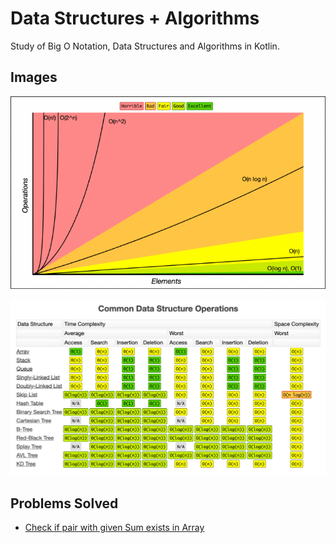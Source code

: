 # Data Structures + Algorithms

Study of Big O Notation, Data Structures and Algorithms in Kotlin.

## Images

![Logo](https://github.com/vitor-sousa/MasteringDataStructures/blob/master/images/big-o-chart.png?raw=true)

![Logo](https://raw.githubusercontent.com/vitor-sousa/MasteringDataStructures/master/images/big-o-cheat-sheet.webp)


## Problems Solved

 - [Check if pair with given Sum exists in Array](https://github.com/vitor-sousa/MasteringDataStructures/blob/master/app/src/main/java/com/vitorsousa/masteringdatastructures/Problem1.kt)
